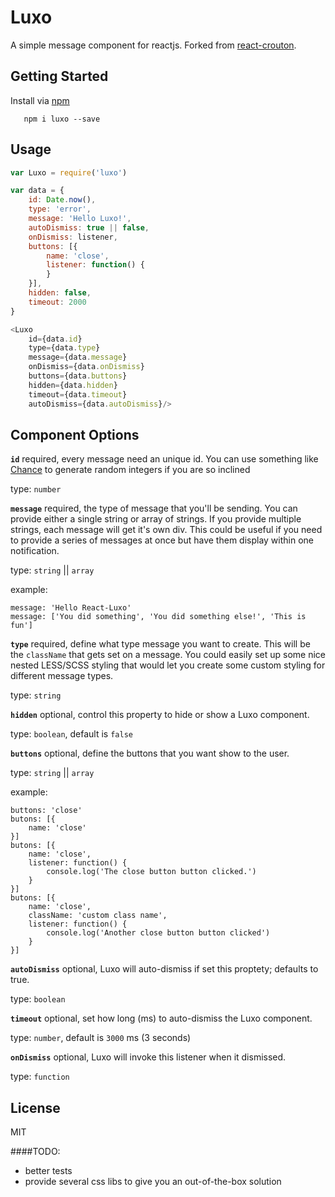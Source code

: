 # Luxo
A simple message component for reactjs. Forked from [react-crouton](https://github.com/xeodou/react-crouton).

## Getting Started

Install via [npm](http://npmjs.org/luxo)

```
   npm i luxo --save

```

## Usage

```Javascript
var Luxo = require('luxo')

var data = {
    id: Date.now(),
    type: 'error',
    message: 'Hello Luxo!',
    autoDismiss: true || false,
    onDismiss: listener,
    buttons: [{
        name: 'close',
        listener: function() {
        }
    }],
    hidden: false,
    timeout: 2000
}

<Luxo
    id={data.id}
    type={data.type}
    message={data.message}
    onDismiss={data.onDismiss}
    buttons={data.buttons}
    hidden={data.hidden}
    timeout={data.timeout}
    autoDismiss={data.autoDismiss}/>
```

## Component Options

**`id`** required, every message need an unique id. You can use something like [Chance](https://www.npmjs.com/package/chance) to generate random integers if you are so inclined

type: `number`

**`message`** required, the type of message that you'll be sending. You can provide either a single string or array of strings. If you provide multiple strings, each message will get it's own div. This could be useful if you need to provide a series of messages at once but have them display within one notification.

type: `string` || `array`

example:

```
message: 'Hello React-Luxo'
message: ['You did something', 'You did something else!', 'This is fun']
```

**`type`** required, define what type message you want to create. This will be the `className` that gets set on a message. You could easily set up some nice nested LESS/SCSS styling that would let you create some custom styling for different message types.

type: `string`

**`hidden`** optional, control this property to hide or show a Luxo component.

type: `boolean`, default is `false`

**`buttons`** optional, define the buttons that you want show to the user.

type: `string` || `array`

example:

```
buttons: 'close'
butons: [{
    name: 'close'
}]
butons: [{
    name: 'close',
    listener: function() {
        console.log('The close button button clicked.')
    }
}]
butons: [{
    name: 'close',
    className: 'custom class name',
    listener: function() {
        console.log('Another close button button clicked')
    }
}]
```

**`autoDismiss`** optional, Luxo will auto-dismiss if set this proptety; defaults to true.

type: `boolean`

**`timeout`** optional, set how long (ms) to auto-dismiss the Luxo component.

type: `number`, default is `3000` ms (3 seconds)

**`onDismiss`** optional, Luxo will invoke this listener when it dismissed.

type: `function`

## License

MIT


####TODO:
- better tests
- provide several css libs to give you an out-of-the-box solution
